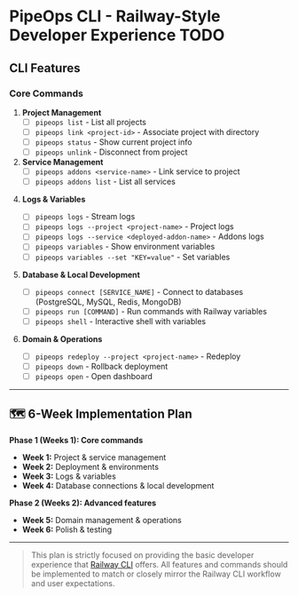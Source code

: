 # PipeOps CLI - Railway-Style Developer Experience TODO

## CLI Features

### Core Commands

1. **Project Management**
   - [ ] `pipeops list` - List all projects
   - [ ] `pipeops link <project-id>` - Associate project with directory
   - [ ] `pipeops status` - Show current project info
   - [ ] `pipeops unlink` - Disconnect from project

2. **Service Management**
   - [ ] `pipeops addons <service-name>` - Link service to project
   - [ ] `pipeops addons list` - List all services

<!-- 3. **Deployment & Environment**
   - [ ] `pipeops up [PATH]` - Deploy from directory
   - [ ] `pipeops environment <env-name>` - Switch environments
   - [ ] `pipeops environment new <name>` - Create environments
   - [ ] `pipeops up --detach` - Deploy without logs -->

4. **Logs & Variables**
   - [ ] `pipeops logs` - Stream logs
   - [ ] `pipeops logs --project <project-name>` - Project logs
   - [ ] `pipeops logs --service <deployed-addon-name>` - Addons logs
   - [ ] `pipeops variables` - Show environment variables
   - [ ] `pipeops variables --set "KEY=value"` - Set variables

5. **Database & Local Development**
   - [ ] `pipeops connect [SERVICE_NAME]` - Connect to databases (PostgreSQL, MySQL, Redis, MongoDB)
   - [ ] `pipeops run [COMMAND]` - Run commands with Railway variables
   - [ ] `pipeops shell` - Interactive shell with variables
   <!-- - [ ] `pipeops ssh [COMMAND]` - SSH to services -->

6. **Domain & Operations**
   <!-- - [ ] `pipeops domain [DOMAIN]` - Manage domains -->
   - [ ] `pipeops redeploy --project <project-name>` - Redeploy
   - [ ] `pipeops down` - Rollback deployment
   - [ ] `pipeops open` - Open dashboard

---

## 🗺️ 6-Week Implementation Plan

**Phase 1 (Weeks 1): Core commands**
- **Week 1:** Project & service management
- **Week 2:** Deployment & environments
- **Week 3:** Logs & variables
- **Week 4:** Database connections & local development

**Phase 2 (Weeks 2): Advanced features**
- **Week 5:** Domain management & operations
- **Week 6:** Polish & testing

---

> This plan is strictly focused on providing the basic developer experience that [Railway CLI](https://docs.railway.com/reference/cli-api) offers. All features and commands should be implemented to match or closely mirror the Railway CLI workflow and user expectations.
